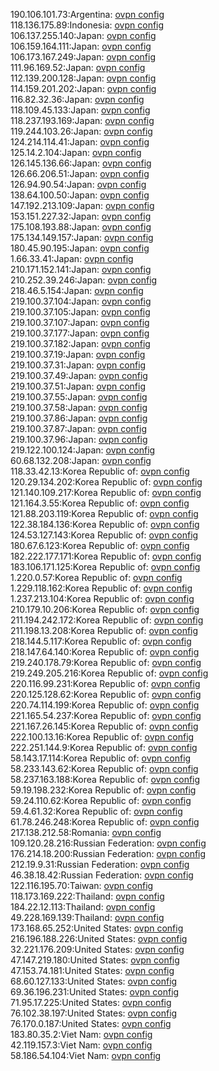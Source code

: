 190.106.101.73:Argentina: [ovpn config](vpn/190_106_101_73.ovpn)  
118.136.175.89:Indonesia: [ovpn config](vpn/118_136_175_89.ovpn)  
106.137.255.140:Japan: [ovpn config](vpn/106_137_255_140.ovpn)  
106.159.164.111:Japan: [ovpn config](vpn/106_159_164_111.ovpn)  
106.173.167.249:Japan: [ovpn config](vpn/106_173_167_249.ovpn)  
111.96.169.52:Japan: [ovpn config](vpn/111_96_169_52.ovpn)  
112.139.200.128:Japan: [ovpn config](vpn/112_139_200_128.ovpn)  
114.159.201.202:Japan: [ovpn config](vpn/114_159_201_202.ovpn)  
116.82.32.36:Japan: [ovpn config](vpn/116_82_32_36.ovpn)  
118.109.45.133:Japan: [ovpn config](vpn/118_109_45_133.ovpn)  
118.237.193.169:Japan: [ovpn config](vpn/118_237_193_169.ovpn)  
119.244.103.26:Japan: [ovpn config](vpn/119_244_103_26.ovpn)  
124.214.114.41:Japan: [ovpn config](vpn/124_214_114_41.ovpn)  
125.14.2.104:Japan: [ovpn config](vpn/125_14_2_104.ovpn)  
126.145.136.66:Japan: [ovpn config](vpn/126_145_136_66.ovpn)  
126.66.206.51:Japan: [ovpn config](vpn/126_66_206_51.ovpn)  
126.94.90.54:Japan: [ovpn config](vpn/126_94_90_54.ovpn)  
138.64.100.50:Japan: [ovpn config](vpn/138_64_100_50.ovpn)  
147.192.213.109:Japan: [ovpn config](vpn/147_192_213_109.ovpn)  
153.151.227.32:Japan: [ovpn config](vpn/153_151_227_32.ovpn)  
175.108.193.88:Japan: [ovpn config](vpn/175_108_193_88.ovpn)  
175.134.149.157:Japan: [ovpn config](vpn/175_134_149_157.ovpn)  
180.45.90.195:Japan: [ovpn config](vpn/180_45_90_195.ovpn)  
1.66.33.41:Japan: [ovpn config](vpn/1_66_33_41.ovpn)  
210.171.152.141:Japan: [ovpn config](vpn/210_171_152_141.ovpn)  
210.252.39.246:Japan: [ovpn config](vpn/210_252_39_246.ovpn)  
218.46.5.154:Japan: [ovpn config](vpn/218_46_5_154.ovpn)  
219.100.37.104:Japan: [ovpn config](vpn/219_100_37_104.ovpn)  
219.100.37.105:Japan: [ovpn config](vpn/219_100_37_105.ovpn)  
219.100.37.107:Japan: [ovpn config](vpn/219_100_37_107.ovpn)  
219.100.37.177:Japan: [ovpn config](vpn/219_100_37_177.ovpn)  
219.100.37.182:Japan: [ovpn config](vpn/219_100_37_182.ovpn)  
219.100.37.19:Japan: [ovpn config](vpn/219_100_37_19.ovpn)  
219.100.37.31:Japan: [ovpn config](vpn/219_100_37_31.ovpn)  
219.100.37.49:Japan: [ovpn config](vpn/219_100_37_49.ovpn)  
219.100.37.51:Japan: [ovpn config](vpn/219_100_37_51.ovpn)  
219.100.37.55:Japan: [ovpn config](vpn/219_100_37_55.ovpn)  
219.100.37.58:Japan: [ovpn config](vpn/219_100_37_58.ovpn)  
219.100.37.86:Japan: [ovpn config](vpn/219_100_37_86.ovpn)  
219.100.37.87:Japan: [ovpn config](vpn/219_100_37_87.ovpn)  
219.100.37.96:Japan: [ovpn config](vpn/219_100_37_96.ovpn)  
219.122.100.124:Japan: [ovpn config](vpn/219_122_100_124.ovpn)  
60.68.132.208:Japan: [ovpn config](vpn/60_68_132_208.ovpn)  
118.33.42.13:Korea Republic of: [ovpn config](vpn/118_33_42_13.ovpn)  
120.29.134.202:Korea Republic of: [ovpn config](vpn/120_29_134_202.ovpn)  
121.140.109.217:Korea Republic of: [ovpn config](vpn/121_140_109_217.ovpn)  
121.164.3.55:Korea Republic of: [ovpn config](vpn/121_164_3_55.ovpn)  
121.88.203.119:Korea Republic of: [ovpn config](vpn/121_88_203_119.ovpn)  
122.38.184.136:Korea Republic of: [ovpn config](vpn/122_38_184_136.ovpn)  
124.53.127.143:Korea Republic of: [ovpn config](vpn/124_53_127_143.ovpn)  
180.67.6.123:Korea Republic of: [ovpn config](vpn/180_67_6_123.ovpn)  
182.222.177.171:Korea Republic of: [ovpn config](vpn/182_222_177_171.ovpn)  
183.106.171.125:Korea Republic of: [ovpn config](vpn/183_106_171_125.ovpn)  
1.220.0.57:Korea Republic of: [ovpn config](vpn/1_220_0_57.ovpn)  
1.229.118.162:Korea Republic of: [ovpn config](vpn/1_229_118_162.ovpn)  
1.237.213.104:Korea Republic of: [ovpn config](vpn/1_237_213_104.ovpn)  
210.179.10.206:Korea Republic of: [ovpn config](vpn/210_179_10_206.ovpn)  
211.194.242.172:Korea Republic of: [ovpn config](vpn/211_194_242_172.ovpn)  
211.198.13.208:Korea Republic of: [ovpn config](vpn/211_198_13_208.ovpn)  
218.144.5.117:Korea Republic of: [ovpn config](vpn/218_144_5_117.ovpn)  
218.147.64.140:Korea Republic of: [ovpn config](vpn/218_147_64_140.ovpn)  
219.240.178.79:Korea Republic of: [ovpn config](vpn/219_240_178_79.ovpn)  
219.249.205.216:Korea Republic of: [ovpn config](vpn/219_249_205_216.ovpn)  
220.116.99.231:Korea Republic of: [ovpn config](vpn/220_116_99_231.ovpn)  
220.125.128.62:Korea Republic of: [ovpn config](vpn/220_125_128_62.ovpn)  
220.74.114.199:Korea Republic of: [ovpn config](vpn/220_74_114_199.ovpn)  
221.165.54.237:Korea Republic of: [ovpn config](vpn/221_165_54_237.ovpn)  
221.167.26.145:Korea Republic of: [ovpn config](vpn/221_167_26_145.ovpn)  
222.100.13.16:Korea Republic of: [ovpn config](vpn/222_100_13_16.ovpn)  
222.251.144.9:Korea Republic of: [ovpn config](vpn/222_251_144_9.ovpn)  
58.143.17.114:Korea Republic of: [ovpn config](vpn/58_143_17_114.ovpn)  
58.233.143.62:Korea Republic of: [ovpn config](vpn/58_233_143_62.ovpn)  
58.237.163.188:Korea Republic of: [ovpn config](vpn/58_237_163_188.ovpn)  
59.19.198.232:Korea Republic of: [ovpn config](vpn/59_19_198_232.ovpn)  
59.24.110.62:Korea Republic of: [ovpn config](vpn/59_24_110_62.ovpn)  
59.4.61.32:Korea Republic of: [ovpn config](vpn/59_4_61_32.ovpn)  
61.78.246.248:Korea Republic of: [ovpn config](vpn/61_78_246_248.ovpn)  
217.138.212.58:Romania: [ovpn config](vpn/217_138_212_58.ovpn)  
109.120.28.216:Russian Federation: [ovpn config](vpn/109_120_28_216.ovpn)  
176.214.18.200:Russian Federation: [ovpn config](vpn/176_214_18_200.ovpn)  
212.19.9.31:Russian Federation: [ovpn config](vpn/212_19_9_31.ovpn)  
46.38.18.42:Russian Federation: [ovpn config](vpn/46_38_18_42.ovpn)  
122.116.195.70:Taiwan: [ovpn config](vpn/122_116_195_70.ovpn)  
118.173.169.222:Thailand: [ovpn config](vpn/118_173_169_222.ovpn)  
184.22.12.113:Thailand: [ovpn config](vpn/184_22_12_113.ovpn)  
49.228.169.139:Thailand: [ovpn config](vpn/49_228_169_139.ovpn)  
173.168.65.252:United States: [ovpn config](vpn/173_168_65_252.ovpn)  
216.196.188.226:United States: [ovpn config](vpn/216_196_188_226.ovpn)  
32.221.176.209:United States: [ovpn config](vpn/32_221_176_209.ovpn)  
47.147.219.180:United States: [ovpn config](vpn/47_147_219_180.ovpn)  
47.153.74.181:United States: [ovpn config](vpn/47_153_74_181.ovpn)  
68.60.127.133:United States: [ovpn config](vpn/68_60_127_133.ovpn)  
69.36.196.231:United States: [ovpn config](vpn/69_36_196_231.ovpn)  
71.95.17.225:United States: [ovpn config](vpn/71_95_17_225.ovpn)  
76.102.38.197:United States: [ovpn config](vpn/76_102_38_197.ovpn)  
76.170.0.187:United States: [ovpn config](vpn/76_170_0_187.ovpn)  
183.80.35.2:Viet Nam: [ovpn config](vpn/183_80_35_2.ovpn)  
42.119.157.3:Viet Nam: [ovpn config](vpn/42_119_157_3.ovpn)  
58.186.54.104:Viet Nam: [ovpn config](vpn/58_186_54_104.ovpn)  
